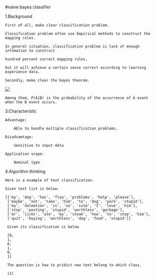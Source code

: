 #naive bayes classifier

1.Background

    First of all, make clear classification problem.
    
    Classification problem often use Empirical methods to construct the mapping rules.
    
    In general situation, classification problem is lack of enough infomation to construct 
    
    hundred percent correct mapping rules,
    
    but it will achieve a certain sense correct according to learning experience data.
    
    Secondly, make clear the bayes theorem.
    
<img src="http://chart.googleapis.com/chart?cht=tx&chl=P(A%7CB)%3D%5Cfrac%7BP(B%7CA)P(A)%20%7D%7BP(B)%7D&chco=000000&chf=a,s,00000080" style="border:none;" />
    
    Among them, P(A|B) is the probability of the occurrence of A event when the B event occurs.
    
3.Characteristic

    Advantage:
    
        Able to handle multiple classification problems.
        
    Disadvamtage:
    
        Sensitive to input data
        
    Application scope:
    
        Nominal type
    
4.Algorithm thinking
    
    Here is a example of text classification.
    
    Given text list is below.
    
    [['my', 'dog', 'has', 'flea', 'problems', 'help', 'please'],
     ['maybe', 'not', 'take', 'him', 'to', 'dog', 'park', 'stupid'],
     ['my', 'dalmation', 'is', 'so', 'cute', 'I', 'love', 'him'],
     ['stop', 'posting', 'stupid', 'worthless', 'garbage'],
     ['mr', 'licks', 'ate', 'my', 'steak', 'how', 'to', 'stop', 'him'],
     ['quit', 'buying', 'worthless', 'dog', 'food', 'stupid']]
     
     Given its classification is below
     
     [0,
     1,
     0,
     1,
     0,
     1]
     
     The question is how to pridict new text belong to which class.
     
     (1)
    
